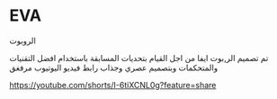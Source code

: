 # EVA
الروبوت 

تم تصميم الر,بوت ايفا من اجل القيام بتحديات المسابقة باستخدام افضل التقنيات والمتحكمات وبتصميم عصري وجذاب
رابط فيديو اليوتيوب مرفغق

https://youtube.com/shorts/I-6tiXCNL0g?feature=share 
